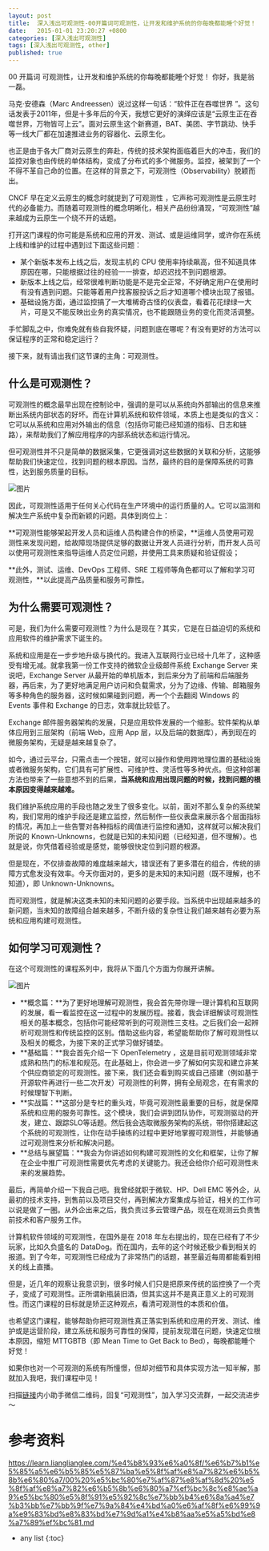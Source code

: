 ```yaml
---
layout: post
title:  深入浅出可观测性-00开篇词可观测性，让开发和维护系统的你每晚都能睡个好觉！
date:   2015-01-01 23:20:27 +0800
categories: [深入浅出可观测性]
tags: [深入浅出可观测性, other]
published: true
---
```




00 开篇词 可观测性，让开发和维护系统的你每晚都能睡个好觉！
你好，我是翁一磊。

马克·安德森（Marc Andreessen）说过这样一句话：“软件正在吞噬世界 ”。这句话发表于2011年，但是十多年后的今天，我想它更好的演绎应该是“云原生正在吞噬世界，万物皆可上云”。面对云原生这个新赛道，BAT、美团、字节跳动、快手等一线大厂都在加速推进业务的容器化、云原生化。

也正是由于各大厂商对云原生的奔赴，传统的技术架构面临着巨大的冲击，我们的监控对象也由传统的单体结构，变成了分布式的多个微服务。监控，被架到了一个不得不革自己命的位置。在这样的背景之下，可观测性（Observability）脱颖而出。

CNCF 早在定义云原生的概念时就提到了可观测性 ，它声称可观测性是云原生时代的必备能力。而随着可观测性的概念明晰化，相关产品纷纷涌现，“可观测性”越来越成为云原生一个绕不开的话题。

打开这门课程的你可能是系统和应用的开发、测试、或是运维同学，或许你在系统上线和维护的过程中遇到过下面这些问题：

* 某个新版本发布上线之后，发现主机的 CPU 使用率持续飙高，但不知道具体原因在哪，只能根据过往的经验一一排查，却迟迟找不到问题根源。
* 新版本上线之后，经常很难判断功能是不是完全正常，不好确定用户在使用时有没有遇到问题。只能等着用户找客服投诉之后才知道哪个模块出现了报错。
* 基础设施方面，通过监控搞了一大堆稀奇古怪的仪表盘，看着花花绿绿一大片，可是又不能反映出业务的真实情况，也不能跟随业务的变化而灵活调整。

手忙脚乱之中，你难免就有些自我怀疑，问题到底在哪呢？有没有更好的方法可以保证程序的正常和稳定运行？

接下来，就有请出我们这节课的主角：可观测性。

## 什么是可观测性？

可观测性的概念最早出现在控制论中，强调的是可以从系统向外部输出的信息来推断出系统内部状态的好坏。而在计算机系统和软件领域，本质上也是类似的含义：它可以从系统和应用对外输出的信息（包括你可能已经知道的指标、日志和链路），来帮助我们了解应用程序的内部系统状态和运行情况。

但可观测性并不只是简单的数据采集，它更强调对这些数据的关联和分析，这能够帮助我们快速定位，找到问题的根本原因。当然，最终的目的是保障系统的可靠性，达到服务质量的目标。

![图片](https://learn.lianglianglee.com/%e4%b8%93%e6%a0%8f/%e6%b7%b1%e5%85%a5%e6%b5%85%e5%87%ba%e5%8f%af%e8%a7%82%e6%b5%8b%e6%80%a7/assets/a9ba8ab0a0ca2ab09c38b32c13d8bfeb.jpg)

因此，可观测性适用于任何关心代码在生产环境中的运行质量的人。它可以监测和解决生产系统中复杂而新颖的问题。具体到岗位上：

**可观测性能够架起开发人员和运维人员构建合作的桥梁，**运维人员使用可观测性来发现问题，给故障现场提供足够的数据让开发人员进行分析，而开发人员可以使用可观测性来指导运维人员定位问题，并使用工具来质疑和验证假设；

**此外，测试、运维、DevOps 工程师、SRE 工程师等角色都可以了解和学习可观测性，**以此提高产品质量和服务可靠性。

## 为什么需要可观测性？

可是，我们为什么需要可观测性？为什么是现在？其实，它是在日益迫切的系统和应用软件的维护需求下诞生的。

系统和应用是在一步步地升级与换代的。我进入互联网行业已经十几年了，这种感受有增无减。就拿我第一份工作支持的微软企业级邮件系统 Exchange Server 来说吧，Exchange Server 从最开始的单机版本，到后来分为了前端和后端服务器，再后来，为了更好地满足用户访问和负载需求，分为了边缘、传输、邮箱服务等多种角色的服务器，这时候如果碰到问题，再一个个去翻阅 Windows 的 Events 事件和 Exchange 的日志，效率就比较低了。

Exchange 邮件服务器架构的发展，只是应用软件发展的一个缩影。软件架构从单体应用到三层架构（前端 Web，应用 App 层，以及后端的数据库），再到现在的微服务架构，无疑是越来越复杂了。

如今，通过云平台，只需点击一个按钮，就可以操作和使用跨地理位置的基础设施或者微服务架构，它们具有可扩展性、可维护性、灵活性等多种优点。但这种部署方法也带来了一些意想不到的后果，**当系统和应用出现问题的时候，找到问题的根本原因变得越来越难。**

我们维护系统应用的手段也随之发生了很多变化。以前，面对不那么复杂的系统架构，我们常用的维护手段还是建立监控，然后制作一些仪表盘来展示各个层面指标的情况，再加上一些告警对各种指标的阈值进行监控和通知，这样就可以解决我们所说的 Known-Unknowns，也就是已知的未知问题（已经知道，但不理解）。也就是说，你凭借着经验或是感觉，能够很快定位到问题的根源。

但是现在，不仅排查故障的难度越来越大，错误还有了更多潜在的组合，传统的排障方式愈发没有效率。今天你面对的，更多的是未知的未知问题（既不理解，也不知道），即 Unknown-Unknowns。

而可观测性，就是解决这类未知的未知问题的必要手段。当系统中出现越来越多的新问题，当未知的故障组合越来越多，不断升级的复杂性让我们越来越有必要为系统和应用构建可观测性。

## 如何学习可观测性？

在这个可观测性的课程系列中，我将从下面几个方面为你展开讲解。

![图片](https://learn.lianglianglee.com/%e4%b8%93%e6%a0%8f/%e6%b7%b1%e5%85%a5%e6%b5%85%e5%87%ba%e5%8f%af%e8%a7%82%e6%b5%8b%e6%80%a7/assets/b3e32c7bde1fe7cd8782a0f769dc67fb.jpg)

* **概念篇：**为了更好地理解可观测性，我会首先带你理一理计算机和互联网的发展，看一看监控在这一过程中的发展历程。接着，我会详细解读可观测性相关的基本概念，包括你可能经常听到的可观测性三支柱。之后我们会一起辨析可观测性和传统监控的区别。借助这些内容，希望能帮助你了解可观测性以及相关的概念，为接下来的正式学习做好铺垫。
* **基础篇：**我会首先介绍一下 OpenTelemetry ，这是目前可观测领域非常成熟和热门的标准和规范。在此基础上，你会进一步了解如何实现和建立非某个供应商锁定的可观测性。接下来，我们还会看到购买或自己搭建（例如基于开源软件再进行一些二次开发）可观测性的利弊，拥有全局观念，在有需求的时候理智下判断。
* **实战篇：**这部分是专栏的重头戏，毕竟可观测性最重要的目标，就是保障系统和应用的服务可靠性。这个模块，我们会讲到团队协作，可观测驱动的开发，建立、跟踪SLO等话题。然后我会选取微服务架构的系统，带你搭建起这个系统的可观测性，让你在动手操练的过程中更好地掌握可观测性，并能够通过可观测性来分析和解决问题。
* **总结与展望篇：**我会为你讲述如何构建可观测性的文化和框架，让你了解在企业中推广可观测性需要优先考虑的关键能力。我还会给你介绍可观测性未来的发展趋势。

最后，再简单介绍一下我自己吧。我曾经就职于微软、HP、Dell EMC 等外企，从最初的技术支持，到售前以及项目交付，再到解决方案集成与验证，相关的工作可以说是做了一圈。从外企出来之后，我负责过多云管理产品，现在在观测云负责售前技术和客户服务工作。

计算机软件领域的可观测性，在国外是在 2018 年左右提出的，现在已经有了不少玩家，比如久负盛名的 DataDog。而在国内，去年的这个时候还极少看到相关的报道。到了今年，可观测性已经成为了非常热门的话题，甚至最近每周都能看到相关的线上直播。

但是，近几年的观察让我意识到，很多时候人们只是把原来传统的监控换了一个壳子，变成了可观测性。正所谓新瓶装旧酒，但其实这并不是真正意义上的可观测性。而这门课程的目标就是矫正这种观点，看清可观测性的本质和价值。

也希望这门课程，能够帮助你把可观测性真正落实到系统和应用的开发、测试、维护或是运营阶段，建立系统和服务可靠性的保障，提前发现潜在问题，快速定位根本原因，缩短 MTTGBTB（即 Mean Time to Get Back to Bed），每晚都能睡个好觉！

如果你也对一个可观测的系统有所憧憬，但却对细节和具体实现方法一知半解，那就加入我吧，我们课程中见！

扫描[链接](https://jinshuju.net/f/JT66DW)内小助手微信二维码，回复“可观测性”，加入学习交流群，一起交流进步～




# 参考资料

https://learn.lianglianglee.com/%e4%b8%93%e6%a0%8f/%e6%b7%b1%e5%85%a5%e6%b5%85%e5%87%ba%e5%8f%af%e8%a7%82%e6%b5%8b%e6%80%a7/00%20%e5%bc%80%e7%af%87%e8%af%8d%20%e5%8f%af%e8%a7%82%e6%b5%8b%e6%80%a7%ef%bc%8c%e8%ae%a9%e5%bc%80%e5%8f%91%e5%92%8c%e7%bb%b4%e6%8a%a4%e7%b3%bb%e7%bb%9f%e7%9a%84%e4%bd%a0%e6%af%8f%e6%99%9a%e9%83%bd%e8%83%bd%e7%9d%a1%e4%b8%aa%e5%a5%bd%e8%a7%89%ef%bc%81.md

* any list
{:toc}
